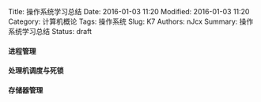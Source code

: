 Title: 操作系统学习总结
Date: 2016-01-03 11:20
Modified: 2016-01-03 11:20
Category: 计算机概论
Tags: 操作系统
Slug: K7
Authors: nJcx
Summary: 操作系统学习总结
Status: draft

#### 进程管理

#### 处理机调度与死锁

#### 存储器管理

#### 
